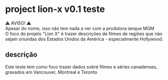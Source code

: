 # project lion-x v0.1 teste

⚠️ AVISO! ⚠️ \
Apesar do nome, isso não tem nada a ver com a produtora ianque MGM \
O foco do projeto "Lion X" é trazer descrições de filmes de regiões que não sejam oriundas dos Estados Unidos da América - especialmente Hollywood.

## descrição
Este teste tem como foco trazer dados sobre filmes e séries canadenses, gravados em Vancouver, Montreal e Toronto
